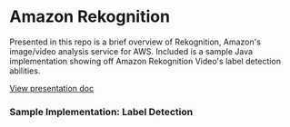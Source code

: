 # Amazon Rekognition

Presented in this repo is a brief overview of Rekognition, Amazon's image/video analysis service for AWS.
Included is a sample Java implementation showing off Amazon Rekognition Video's
label detection abilities.


[View presentation doc](tutorial_docs/Rekognition_mini_demo.docx)



### Sample Implementation: Label Detection